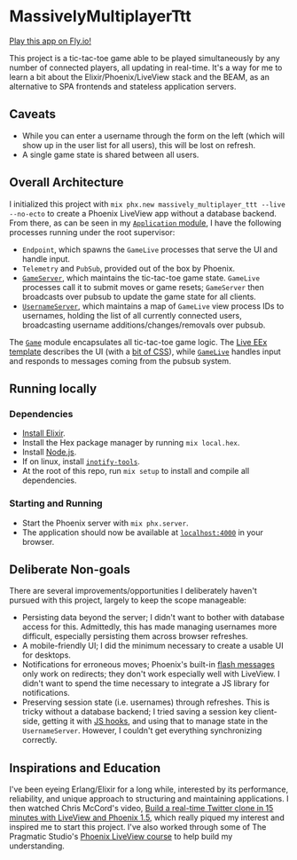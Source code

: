 # MassivelyMultiplayerTtt

[Play this app on Fly.io!](https://small-lake-1570.fly.dev/)

This project is a tic-tac-toe game able to be played simultaneously by any number of connected players, all updating in real-time. It's a way for me to learn a bit about the Elixir/Phoenix/LiveView stack and the BEAM, as an alternative to SPA frontends and stateless application servers.

## Caveats

- While you can enter a username through the form on the left (which will show up in the user list for all users), this will be lost on refresh.
- A single game state is shared between all users.

## Overall Architecture

I initialized this project with `mix phx.new massively_multiplayer_ttt --live --no-ecto` to create a Phoenix LiveView app without a database backend. From there, as can be seen in my [`Application` module](lib/massively_multiplayer_ttt/application.ex), I have the following processes running under the root supervisor:

- `Endpoint`, which spawns the `GameLive` processes that serve the UI and handle input.
- `Telemetry` and `PubSub`, provided out of the box by Phoenix.
- [`GameServer`](lib/massively_multiplayer_ttt/game_server.ex), which maintains the tic-tac-toe game state. `GameLive` processes call it to submit moves or game resets; `GameServer` then broadcasts over pubsub to update the game state for all clients.
- [`UsernameServer`](lib/massively_multiplayer_ttt/username_server.ex), which maintains a map of `GameLive` view process IDs to usernames, holding the list of all currently connected users, broadcasting username additions/changes/removals over pubsub.

The [`Game`](lib/massively_multiplayer_ttt/game.ex) module encapsulates all tic-tac-toe game logic. The [Live EEx template](lib/massively_multiplayer_ttt_web/live/game_live.html.leex) describes the UI (with a [bit of CSS](assets/css/ttt.css)), while [`GameLive`](lib/massively_multiplayer_ttt_web/live/game_live.ex) handles input and responds to messages coming from the pubsub system.

## Running locally

### Dependencies

- [Install Elixir](https://elixir-lang.org/install.html).
- Install the Hex package manager by running `mix local.hex`.
- Install [Node.js](https://nodejs.org/en/download/).
- If on linux, install [`inotify-tools`](https://github.com/inotify-tools/inotify-tools/wiki).
- At the root of this repo, run `mix setup` to install and compile all dependencies.

### Starting and Running

- Start the Phoenix server with `mix phx.server`.
- The application should now be available at [`localhost:4000`](http://localhost:4000) in your browser.

## Deliberate Non-goals

There are several improvements/opportunities I deliberately haven't pursued with this project, largely to keep the scope manageable:

- Persisting data beyond the server; I didn't want to bother with database access for this. Admittedly, this has made managing usernames more difficult, especially persisting them across browser refreshes.
- A mobile-friendly UI; I did the minimum necessary to create a usable UI for desktops.
- Notifications for erroneous moves; Phoenix's built-in [flash messages](https://hexdocs.pm/phoenix/controllers.html#flash-messages) only work on redirects; they don't work especially well with LiveView. I didn't want to spend the time necessary to integrate a JS library for notifications.
- Preserving session state (i.e. usernames) through refreshes. This is tricky without a database backend; I tried saving a session key client-side, getting it with [JS hooks](https://hexdocs.pm/phoenix_live_view/Phoenix.LiveView.html#module-js-interop-and-client-controlled-dom), and using that to manage state in the `UsernameServer`. However, I couldn't get everything synchronizing correctly.

## Inspirations and Education

I've been eyeing Erlang/Elixir for a long while, interested by its performance, reliability, and unique approach to structuring and maintaining applications. I then watched Chris McCord's video, [Build a real-time Twitter clone in 15 minutes with LiveView and Phoenix 1.5](https://www.youtube.com/watch?v=MZvmYaFkNJI), which really piqued my interest and inspired me to start this project. I've also worked through some of The Pragmatic Studio's [Phoenix LiveView course](https://pragmaticstudio.com/phoenix-liveview) to help build my understanding.
